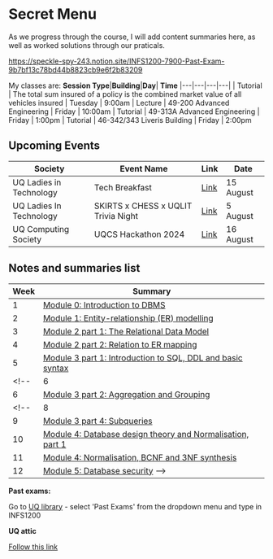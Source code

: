 # Secret Menu
 
As we progress through the course, I will add content summaries here, as well as worked solutions through our praticals.

<!-- ![alt text](assets\IMG44.PNG) -->

<!-- <img src="assets\IMG44.PNG" alt="image" width="300" height="auto"> -->

https://speckle-spy-243.notion.site/INFS1200-7900-Past-Exam-9b7bf13c78bd44b8823cb9e6f2b83209

My classes are:
**Session Type**|**Building**|**Day**| **Time**
|---|---|---|---|
| Tutorial | The total sum insured of a policy is the combined market value of all vehicles insured   | Tuesday | 9:00am
| Lecture | 49-200 Advanced Engineering | Friday | 10:00am
| Tutorial | 49-313A Advanced Engineering | Friday | 1:00pm
| Tutorial | 46-342/343 Liveris Building | Friday | 2:00pm

## Upcoming Events
| Society | Event Name | Link | Date
| --- | --- | --- | --- |
| UQ Ladies in Technology | Tech Breakfast | [Link](https://www.facebook.com/events/890181329804036) | 15 August
| UQ Ladies In Technology | SKIRTS x CHESS x UQLIT Trivia Night | [Link](https://www.facebook.com/events/521834016839810) | 5 August
| UQ Computing Society | UQCS Hackathon 2024 | [Link](https://www.facebook.com/events/497939952616194) | 16 August |


## Notes and summaries list

|**Week**| **Summary** 
|---|---|
|1|[Module 0: Introduction to DBMS](module0.html)
|2|[Module 1: Entity-relationship (ER) modelling](MODULE1.html)|
|3|[Module 2 part 1: The Relational Data Model](module2p1.html)
| 4 | [Module 2 part 2: Relation to ER mapping](module2p2.html)
| 5| [Module 3 part 1: Introduction to SQL, DDL and basic syntax](module3p1.html)
<!-- | 6 | (Pause week) -->
| 6 | [Module 3 part 2: Aggregation and Grouping](module3p2.html)
<!-- | 8 | [Module 3 part 3: Multiple relation SQL queries](module3p3.html)
| 9 | [Module 3 part 4: Subqueries](module3p4.html)
| 10 | [Module 4: Database design theory and Normalisation, part 1](module4p1.html)
| 11 | [Module 4: Normalisation, BCNF and 3NF synthesis](module4p2.html)
| 12 | [Module 5: Database security](module5.html) -->


**Past exams:**

Go to [UQ library](https://www.library.uq.edu.au/) - select 'Past Exams' from the dropdown menu and type in INFS1200

**UQ attic**

[Follow this link](https://uqattic.net/)